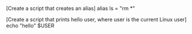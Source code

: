 [Create a script that creates an alias]
alias ls = "rm \*"

[Create a script that prints hello user, where user is the current Linux user]
echo "hello" $USER
